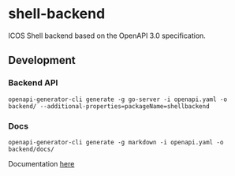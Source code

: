 # shell-backend

ICOS Shell backend based on the OpenAPI 3.0 specification.

## Development 

### Backend API
```
openapi-generator-cli generate -g go-server -i openapi.yaml -o backend/ --additional-properties=packageName=shellbackend
```

### Docs
```
openapi-generator-cli generate -g markdown -i openapi.yaml -o backend/docs/
```

Documentation [here](./docs/README.md)